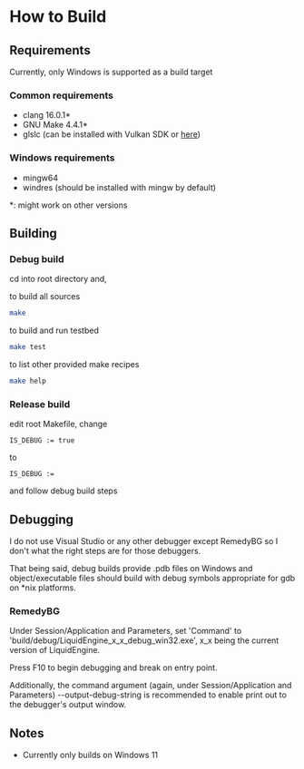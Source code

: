 # How to Build

## Requirements
Currently, only Windows is supported as a build target

### Common requirements
- clang 16.0.1*
- GNU Make 4.4.1*
- glslc (can be installed with Vulkan SDK or [here](https://github.com/google/shaderc/blob/main/downloads.md))
### Windows requirements
- mingw64
- windres (should be installed with mingw by default)

*: might work on other versions

## Building 
### Debug build
cd into root directory and,

to build all sources
``` sh
make
```

to build and run testbed 
``` sh
make test
```

to list other provided make recipes
``` sh
make help
```

### Release build
edit root Makefile, change
``` make
IS_DEBUG := true
```
to
``` make
IS_DEBUG :=
```
and follow debug build steps

## Debugging
I do not use Visual Studio or any other debugger except
RemedyBG so I don't what the right steps are for those debuggers.

That being said, debug builds provide .pdb files on Windows
and object/executable files should build with debug symbols
appropriate for gdb on *nix platforms.

### RemedyBG
Under Session/Application and Parameters, set 'Command'
to 'build/debug/LiquidEngine_x_x_debug_win32.exe', x_x being the
current version of LiquidEngine.

Press F10 to begin debugging and break on entry point.

Additionally, the command argument
(again, under Session/Application and Parameters)
--output-debug-string is recommended to enable print out to the
debugger's output window.


## Notes
- Currently only builds on Windows 11


